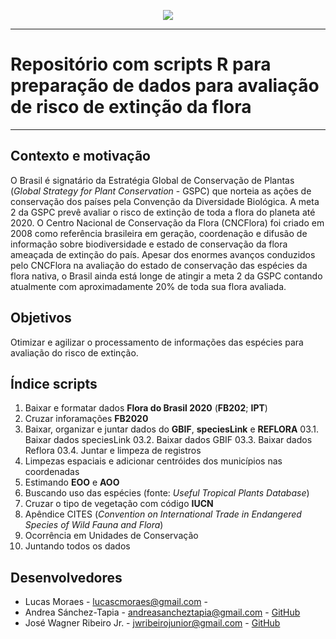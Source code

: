 <p align="center">
<img src="http://cncflora.jbrj.gov.br/portal/static/images/logo-cnc.png"/>
</p>

***

# Repositório com scripts R para preparação de dados para avaliação de risco de extinção da flora

***

## Contexto e motivação
  O Brasil é signatário da Estratégia Global de Conservação de Plantas (*Global Strategy for Plant Conservation* - GSPC) que norteia as ações de conservação dos países pela Convenção da Diversidade Biológica. A meta 2 da GSPC prevê avaliar o risco de extinção de toda a flora do planeta até 2020. O Centro Nacional de Conservação da Flora (CNCFlora) foi criado em 2008 como referência brasileira em geração, coordenação e difusão de informação sobre biodiversidade e estado de conservação da flora ameaçada de extinção do país. Apesar dos enormes avanços conduzidos pelo CNCFlora na avaliação do estado de conservação das espécies da flora nativa, o Brasil ainda está longe de atingir a meta 2 da GSPC contando atualmente com aproximadamente 20% de toda sua flora avaliada.

## Objetivos
  Otimizar e agilizar o processamento de informações das espécies para avaliação do risco de extinção.
  
## Índice scripts

  01. Baixar e formatar dados **Flora do Brasil 2020** (**FB202**; **IPT**)
  02. Cruzar inforamações **FB2020**
  03. Baixar, organizar e juntar dados do **GBIF**, **speciesLink** e **REFLORA**
    03.1. Baixar dados speciesLink
    03.2. Baixar dados GBIF
    03.3. Baixar dados Reflora
    03.4. Juntar e limpeza de registros 
  04. Limpezas espaciais e adicionar centróides dos municípios nas coordenadas
  05. Estimando **EOO** e **AOO** 
  06. Buscando uso das espécies (fonte: *Useful Tropical Plants Database*)
  07. Cruzar o tipo de vegetação com código **IUCN**
  08. Apêndice CITES (*Convention on International Trade in Endangered Species of Wild Fauna and Flora*)
  09. Ocorrência em Unidades de Conservação
  10. Juntando todos os dados

## Desenvolvedores
* Lucas Moraes            - lucascmoraes@gmail.com - 
* Andrea Sánchez-Tapia    - andreasancheztapia@gmail.com - [GitHub](https://github.com/AndreaSanchezTapia)
* José Wagner Ribeiro Jr. - jwribeirojunior@gmail.com - [GitHub](https://github.com/Xuletajr)
